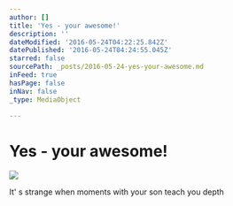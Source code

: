 ```yaml
---
author: []
title: 'Yes - your awesome!'
description: ''
dateModified: '2016-05-24T04:22:25.842Z'
datePublished: '2016-05-24T04:24:55.045Z'
starred: false
sourcePath: _posts/2016-05-24-yes-your-awesome.md
inFeed: true
hasPage: false
inNav: false
_type: MediaObject

---
```

# Yes - your awesome!
![](https://s3-us-west-2.amazonaws.com/the-grid-img/p/d06a0c519461bb81380f8f30239a2a4d49907f03.jpg)

It' s strange when moments with your son teach you depth